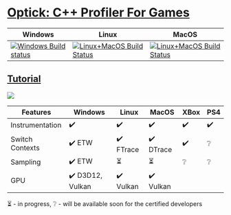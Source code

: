 # [Optick: C++ Profiler For Games](https://optick.dev)
| Windows | Linux | MacOS |
| ------- | ----- | ----- |
| [![Windows Build status](https://ci.appveyor.com/api/projects/status/bu5smbuh1d2lcsf6?svg=true)](https://ci.appveyor.com/project/bombomby/brofiler) | [![Linux+MacOS Build Status](https://travis-ci.org/bombomby/brofiler.svg?branch=v2.0)](https://travis-ci.org/bombomby/brofiler) | [![Linux+MacOS Build Status](https://travis-ci.org/bombomby/brofiler.svg?branch=v2.0)](https://travis-ci.org/bombomby/brofiler) |

## [Tutorial](https://github.com/bombomby/optick/wiki)   
![](https://user-images.githubusercontent.com/10573248/51151533-3619cc00-1863-11e9-87ee-60ad436c8998.png)

| Features | Windows | Linux | MacOS | XBox | PS4 |
| -------- | ------- | ----- | ----- | ---- | --- |
| Instrumentation | :heavy_check_mark: | :heavy_check_mark: | :heavy_check_mark: | :heavy_check_mark: | :heavy_check_mark: |
| Switch Contexts | :heavy_check_mark: ETW | :heavy_check_mark: FTrace | :heavy_check_mark: DTrace | :heavy_check_mark: | :grey_question: |
| Sampling | :heavy_check_mark: ETW | :hourglass_flowing_sand: | :hourglass_flowing_sand: | :grey_question: | :grey_question: |
| GPU | :heavy_check_mark: D3D12, Vulkan | :heavy_check_mark: Vulkan | :heavy_check_mark: Vulkan | | |

:hourglass_flowing_sand: - in progress, :grey_question: - will be available soon for the certified developers
